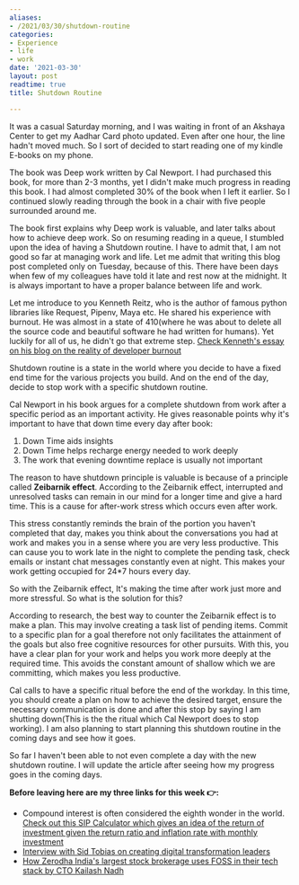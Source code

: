 ```yaml
---
aliases:
- /2021/03/30/shutdown-routine
categories:
- Experience
- life
- work
date: '2021-03-30'
layout: post
readtime: true
title: Shutdown Routine

---
```


It was a casual Saturday morning, and I was waiting in front of
an Akshaya Center to get my Aadhar Card photo updated. Even
after one hour, the line hadn't moved much. So I sort of decided to start reading one of my kindle E-books on my phone.

The book was Deep work written by Cal Newport. I had purchased this book, for more than 2-3 months, yet I didn't make
much progress in reading this book. I had almost completed 30% of the book when I left it earlier. So I 
continued slowly reading through the book in a chair with five people surrounded 
around me.

The book first explains why Deep work is valuable, and later talks about
how to achieve deep work. So on resuming reading in a queue, I stumbled upon the idea of having a Shutdown routine.
I have to admit that, I am not good so far at managing work and life. 
Let me admit that writing this blog post completed only on Tuesday, because of this.
There have been days when few of my colleagues have told it late and rest now at the midnight.
It is always important to have a proper balance between life and work. 

Let me introduce to you Kenneth Reitz, who is the author of famous python libraries like Request, Pipenv, Maya etc.
He shared his experience with burnout. He was almost in a state of 410(where he was about to delete
all the source code and beautiful software he had written for humans). Yet
luckily for all of us, he didn't go that extreme step.
[Check Kenneth's essay on his blog on the reality of developer burnout](https://kenreitz.org/essays/2017/01/05/the-reality-of-developer-burnout)

Shutdown routine is a state in the world where you decide to have a fixed
end time for the various projects you build. And on the end of the day, decide
to stop work with a specific shutdown routine.

Cal Newport in his book argues for a complete shutdown from work after a specific period
as an important activity. He gives reasonable points why it's important to have that 
down time every day after book:

1. Down Time aids insights
2. Down Time helps recharge energy needed to work deeply
3. The work that evening downtime replace is usually not important

The reason to have shutdown principle is valuable is because of a principle called **Zeibarnik effect**.
According to the Zeibarnik effect, interrupted and unresolved tasks can remain in our mind for a
longer time and give a hard time. This is a cause for after-work stress which occurs even after work.

This stress constantly reminds the brain of the portion you haven't completed 
that day, makes you think about the conversations you had at work and makes
you in a sense where you are very less productive. This can cause you to work late in the night to complete the pending task, check
emails or instant chat messages constantly even at night. This makes your work getting occupied for 24*7 hours every day.

So with the Zeibarnik effect, It's making the time after work just
more and more stressful. So what is the solution for this?

According to research, the best way to counter the Zeibarnik effect is to make a plan. This may involve
creating a task list of pending items. Commit to a specific plan for a goal therefore not only facilitates
the attainment of the goals but also free cognitive resources for other pursuits. With this,
you have a clear plan for your work and helps you work more deeply at the required time.
This avoids the constant amount of shallow which we are committing, which makes you less productive.

Cal calls to have a specific ritual before the end of the workday. In this time, you
should create a plan on how to achieve the desired target, ensure the necessary communication
is done and after this stop by saying I am shutting down(This is the
the ritual which Cal Newport does to stop working).
I am also planning to start planning this shutdown routine in the coming days and see how it goes.

So far I haven't been able to not even complete a day with the new shutdown routine.
I will update the article after seeing how my progress goes in the coming days.

**Before leaving here are my three links for this week  👉:**

- Compound interest is often considered the eighth wonder in the world. [Check out this
SIP Calculator which gives an idea of the return of investment given the return ratio and inflation rate with monthly investment](https://sony-mathew.com/projects/sip-calculator)
- [Interview with Sid Tobias on creating digital transformation leaders](https://www.cascadia.report/sid-tobias/)
- [How Zerodha India's largest stock brokerage uses FOSS in their tech stack by CTO Kailash Nadh](https://youtu.be/V-sqMIG7wgg)

